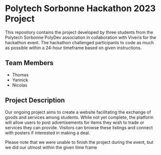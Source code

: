 # Polytech Sorbonne Hackathon 2023 Project

This repository contains the project developed by three students from the Polytech Sorbonne PolyDev association in collaboration with Viveris for the hackathon event. The hackathon challenged participants to code as much as possible within a 24-hour timeframe based on given instructions.

## Team Members
- Thomas
- Yannick
- Nicolas

## Project Description
Our ongoing project aims to create a website facilitating the exchange of goods and services among students. While not yet complete, the platform will allow users to post advertisements for items they wish to trade or services they can provide. Visitors can browse these listings and connect with posters if interested in making a deal.

Please note that we were unable to finish the project during the event, but we did our utmost within the given time frame
